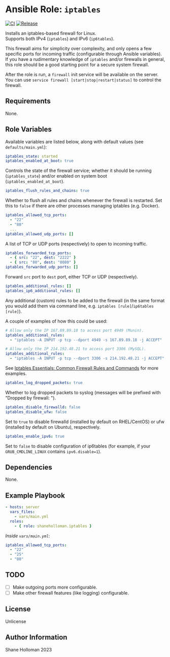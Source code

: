 # Ansible Role: `iptables`

[![CI](https://github.com/shaneholloman/ansible-role-iptables/actions/workflows/ci.yml/badge.svg)](https://github.com/shaneholloman/ansible-role-iptables/actions/workflows/ci.yml) [![Release](https://github.com/shaneholloman/ansible-role-iptables/actions/workflows/release.yml/badge.svg)](https://github.com/shaneholloman/ansible-role-iptables/actions/workflows/release.yml)

Installs an iptables-based firewall for Linux.  
Supports both IPv4 (`iptables`) and IPv6 (`ip6tables`).

This firewall aims for simplicity over complexity, and only opens a few specific ports for incoming traffic (configurable through Ansible variables). If you have a rudimentary knowledge of `iptables` and/or firewalls in general, this role should be a good starting point for a secure system firewall.

After the role is run, a `firewall` init service will be available on the server.  
You can use `service firewall [start|stop|restart|status]` to control the firewall.

## Requirements

None.

## Role Variables

Available variables are listed below, along with default values (see `defaults/main.yml`):

```yml
iptables_state: started
iptables_enabled_at_boot: true
```

Controls the state of the firewall service; whether it should be running (`iptables_state`) and/or enabled on system boot (`iptables_enabled_at_boot`).

```yml
iptables_flush_rules_and_chains: true
```

Whether to flush all rules and chains whenever the firewall is restarted. Set this to `false` if there are other processes managing iptables (e.g. Docker).

```yml
iptables_allowed_tcp_ports:
  - "22"
  - "80"
  ...
iptables_allowed_udp_ports: []
```

A list of TCP or UDP ports (respectively) to open to incoming traffic.

```yml
iptables_forwarded_tcp_ports:
  - { src: "22", dest: "2222" }
  - { src: "80", dest: "8080" }
iptables_forwarded_udp_ports: []
```

Forward `src` port to `dest` port, either TCP or UDP (respectively).

```yml
iptables_additional_rules: []
iptables_ip6_additional_rules: []
```

Any additional (custom) rules to be added to the firewall (in the same format you would add them via command line, e.g. `iptables [rule]`/`ip6tables [rule]`).

A couple of examples of how this could be used:

```yml
# Allow only the IP 167.89.89.18 to access port 4949 (Munin).
iptables_additional_rules:
  - "iptables -A INPUT -p tcp --dport 4949 -s 167.89.89.18 -j ACCEPT"
```

```yml
# Allow only the IP 214.192.48.21 to access port 3306 (MySQL).
iptables_additional_rules:
  - "iptables -A INPUT -p tcp --dport 3306 -s 214.192.48.21 -j ACCEPT"
```

See [Iptables Essentials: Common Firewall Rules and Commands](https://www.digitalocean.com/community/tutorials/iptables-essentials-common-firewall-rules-and-commands) for more examples.

```yml
iptables_log_dropped_packets: true
```

Whether to log dropped packets to syslog (messages will be prefixed with "Dropped by firewall: ").

```yml
iptables_disable_firewalld: false
iptables_disable_ufw: false
```

Set to `true` to disable firewalld (installed by default on RHEL/CentOS) or ufw (installed by default on Ubuntu), respectively.

```yml
iptables_enable_ipv6: true
```

Set to `false` to disable configuration of ip6tables (for example, if your `GRUB_CMDLINE_LINUX` contains `ipv6.disable=1`).

## Dependencies

None.

## Example Playbook

```yml
- hosts: server
  vars_files:
    - vars/main.yml
  roles:
    - { role: shaneholloman.iptables }
```

*Inside `vars/main.yml`*:

```yml
iptables_allowed_tcp_ports:
  - "22"
  - "25"
  - "80"
```

## TODO

  - [ ] Make outgoing ports more configurable.
  - [ ] Make other firewall features (like logging) configurable.

## License

Unlicense

## Author Information

Shane Holloman 2023

